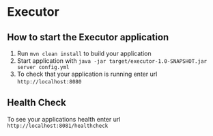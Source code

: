 # Executor

How to start the Executor application
---

1. Run `mvn clean install` to build your application
1. Start application with `java -jar target/executor-1.0-SNAPSHOT.jar server config.yml`
1. To check that your application is running enter url `http://localhost:8080`

Health Check
---

To see your applications health enter url `http://localhost:8081/healthcheck`
